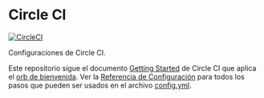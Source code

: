 # Circle CI
[![CircleCI](https://circleci.com/gh/cloudcxn/circleci/tree/principal.svg?style=svg)](https://circleci.com/gh/cloudcxn/circleci/tree/principal)

Configuraciones de Circle CI.

Este repositorio sigue el documento [Getting Started][getting-started] de
Circle CI que aplica el [orb de bienvenida][welcome-orb]. Ver la [Referencia
de Configuración][configuration-reference] para todos los pasos que pueden ser
usados en el archivo [config.yml](.circleci/config.yml).

[configuration-reference]: https://circleci.com/docs/2.0/configuration-reference
[getting-started]: https://circleci.com/docs/2.0/getting-started/
[welcome-orb]:https://circleci.com/developer/orbs/orb/circleci/welcome-orb
